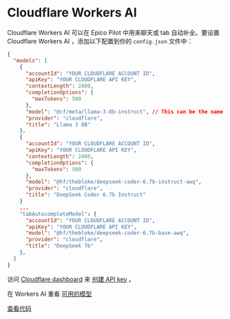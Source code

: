 # Cloudflare Workers AI

Cloudflare Workers AI 可以在 Epico Pilot 中用来聊天或 tab 自动补全。要设置 Cloudflare Workers AI ，添加以下配置到你的 `config.json` 文件中：

```json title="config.json"
{
  "models": [
    {
      "accountId": "YOUR CLOUDFLARE ACCOUNT ID",
      "apiKey": "YOUR CLOUDFLARE API KEY",
      "contextLength": 2400,
      "completionOptions": {
        "maxTokens": 500
      },
      "model": "@cf/meta/llama-3-8b-instruct", // This can be the name of any model supported by Workers AI
      "provider": "cloudflare",
      "title": "Llama 3 8B"
    },
    {
      "accountId": "YOUR CLOUDFLARE ACCOUNT ID",
      "apiKey": "YOUR CLOUDFLARE API KEY",
      "contextLength": 2400,
      "completionOptions": {
        "maxTokens": 500
      },
      "model": "@hf/thebloke/deepseek-coder-6.7b-instruct-awq",
      "provider": "cloudflare",
      "title": "DeepSeek Coder 6.7b Instruct"
    }
    ...
    "tabAutocompleteModel": {
      "accountId": "YOUR CLOUDFLARE ACCOUNT ID",
      "apiKey": "YOUR CLOUDFLARE API KEY",
      "model": "@hf/thebloke/deepseek-coder-6.7b-base-awq",
      "provider": "cloudflare",
      "title": "DeepSeek 7b"
    },
  ]
}
```

访问 [Cloudflare dashboard](https://dash.cloudflare.com/) 来 [创建 API key](https://developers.cloudflare.com/fundamentals/api/get-started/create-token/) 。

在 Workers AI 重看 [可用的模型](https://developers.cloudflare.com/workers-ai/models/)

[查看代码](https://github.com/Mindbowser/co-pilot/blob/main/core/llm/llms/Cloudflare.ts)
